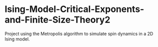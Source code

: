 # Ising-Model-Critical-Exponents-and-Finite-Size-Theory2
Project using the Metropolis algorithm to simulate spin dynamics in a 2D Ising model.
